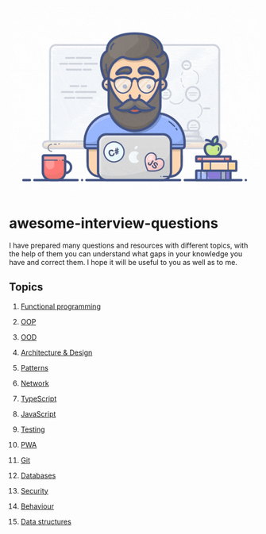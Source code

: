 <img src="developer.gif">

# awesome-interview-questions

I have prepared many questions and resources with different topics, with the help of them you can understand what gaps in your knowledge you have and correct them. I hope it will be useful to you as well as to me.

## Topics
1. [Functional programming](https://github.com/bmarvinb/awesome-interview-questions/blob/master/functional-programming.md)

2. [OOP](https://github.com/bmarvinb/awesome-interview-questions/blob/master/oop.md)

3. [OOD](https://github.com/bmarvinb/awesome-interview-questions/blob/master/ood.md)

4. [Architecture & Design](https://github.com/bmarvinb/awesome-interview-questions/blob/master/design.md)

5. [Patterns](https://github.com/bmarvinb/awesome-interview-questions/blob/master/patterns.md)

3. [Network](https://github.com/bmarvinb/awesome-interview-questions/blob/master/network.md)

4. [TypeScript](https://github.com/bmarvinb/awesome-interview-questions/blob/master/typescript.md)

5. [JavaScript](https://github.com/bmarvinb/awesome-interview-questions/blob/master/javascript.md)

6. [Testing](https://github.com/bmarvinb/awesome-interview-questions/blob/master/testing.md)

7. [PWA](https://github.com/bmarvinb/awesome-interview-questions/blob/master/pwa.md)

8. [Git](https://github.com/bmarvinb/awesome-interview-questions/blob/master/git.md)

9. [Databases](https://github.com/bmarvinb/awesome-interview-questions/blob/master/databases.md)

10. [Security](https://github.com/bmarvinb/awesome-interview-questions/blob/master/security.md)

11. [Behaviour](https://github.com/bmarvinb/awesome-interview-questions/blob/master/behavior.md)

12. [Data structures](https://github.com/bmarvinb/awesome-interview-questions/blob/master/data-structures.md)

